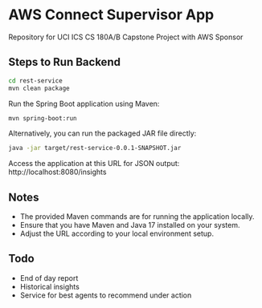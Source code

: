 # AWS Connect Supervisor App

Repository for UCI ICS CS 180A/B Capstone Project with AWS Sponsor

## Steps to Run Backend
   
```bash
cd rest-service
mvn clean package
```
Run the Spring Boot application using Maven:
```bash
mvn spring-boot:run
```
Alternatively, you can run the packaged JAR file directly:
```bash
java -jar target/rest-service-0.0.1-SNAPSHOT.jar
```

Access the application at this URL for JSON output: http://localhost:8080/insights

## Notes
- The provided Maven commands are for running the application locally.
- Ensure that you have Maven and Java 17 installed on your system.
- Adjust the URL according to your local environment setup.

## Todo
- End of day report
- Historical insights
- Service for best agents to recommend under action
